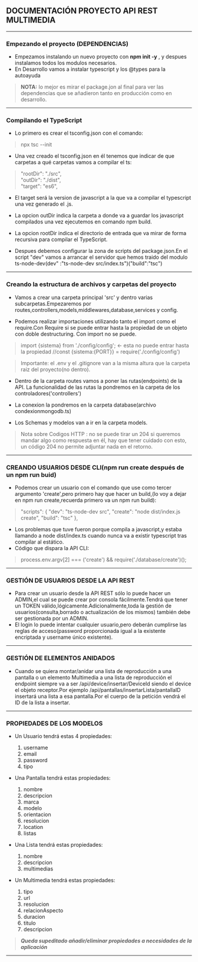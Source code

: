 ##                  DOCUMENTACIÓN PROYECTO API REST MULTIMEDIA
___
###                         Empezando el proyecto (DEPENDENCIAS)

- Empezamos instalando un nuevo proyecto con **npm init -y** , y despues instalamos todos los modulos necesarios.
- En Desarrollo vamos a instalar typescript y los @types para la autoayuda

> **NOTA:** lo mejor es mirar el package.jon al final para ver las dependencias que se añadieron tanto en producción como en desarrollo.
___
###                       Compilando el TypeScript

- Lo primero es crear el tsconfig.json con el comando:
>  npx tsc --init 

- Una vez creado el tsconfig.json en él tenemos que indicar de que carpetas a qué carpetas vamos a compilar el ts:

>  "rootDir": "./src",   
    "outDir": "./dist",    
	 "target": "es6",   

- El target será la version de javascript a la que va a compilar el typescript una vez generado el .js. 
- La opcion outDir indica la carpeta a donde va a guardar los javascript compilados una vez ejecutemos en comando npm build.
- La opcion rootDir indica el directorio de entrada que va mirar de forma recursiva para compilar el TypeScript.

- Despues debemos configurar la zona de scripts del package.json.En el script "dev" vamos a arrancar el servidor que hemos traido del modulo ts-node-dev(dev" :"ts-node-dev src/index.ts")("build":"tsc")
___
###                          Creando la estructura de archivos y carpetas del proyecto

- Vamos a crear una carpeta principal 'src' y dentro varias subcarpetas.Empezaremos por routes,controllers,models,middlewares,database,services y config.

- Podemos realizar importaciones utilizando tanto el import como el require.Con Require si se puede entrar hasta la propiedad de un objeto con doble destructuring. Con import no se puede.

> import {sistema} from './config/config';  <- esta no puede entrar hasta la propiedad
//const {sistema:{PORT}} = require('./config/config')

> Importante: el .env y el .gitignore van a la misma altura que la carpeta raiz del proyecto(no dentro).

- Dentro de la carpeta routes vamos a poner las rutas(endpoints) de la API. La funcionalidad de las rutas la pondremos en la carpeta de los controladores('controllers')

- La conexion la pondremos en la carpeta database(archivo condexionmongodb.ts)
- Los Schemas y modelos van a ir en la carpeta models. 

> Nota sobre Codigos HTTP : no se puede tirar un 204 si queremos mandar algo como respuesta en él, hay que tener cuidado con esto, un código 204 no permite adjuntar nada en el retorno.
___
###          CREANDO USUARIOS DESDE CLI(npm run create después de un npm run buid)

- Podemos crear un usuario con el comando que use como tercer argumento 'create',pero primero hay que hacer un build,(lo voy a dejar en npm run create,recuerda primero va un npm run build):
> "scripts": {
    "dev": "ts-node-dev src",
    "create": "node dist/index.js create",
    "build": "tsc"
  },          
- Los problemas que tuve fueron porque compila a javascript,y estaba llamando a node dist/index.ts cuando nunca va a existir typescript tras compilar al estático.
- Código que dispara la API CLI:
> process.env.argv[2] === ('create') && require('./database/create')();
___
###          GESTIÓN DE USUARIOS DESDE LA API REST

- Para crear un usuario desde la API REST sólo lo puede hacer un ADMIN,el cual se puede crear por consola fácilmente.Tendrá que tener un TOKEN válido,lógicamente.Adicionalmente,toda la gestión de usuarios(consulta,borrado o actualización de los mismos) también debe ser gestionada por un ADMIN.
- El login lo puede intentar cualquier usuario,pero deberán cumplirse las reglas de acceso(password proporcionada igual a la existente encriptada y username único existente).        
___
###             GESTIÓN DE ELEMENTOS ANIDADOS 

- Cuando se quiera montar/anidar una lista de reproducción a una pantalla o un elemento Multimedia a una lista de reproducción el endpoint siempre va a ser /api/device/insertar/DeviceId siendo el device el objeto receptor.Por ejemplo /api/pantallas/insertarLista/pantallaID insertará una lista a esa pantalla.Por el cuerpo de la petición vendrá el ID de la lista a insertar.
___
###          PROPIEDADES DE LOS MODELOS

- Un Usuario tendrá estas 4 propiedades:
  1. username
  2. email
  3. password
  4. tipo

- Una Pantalla tendrá estas propiedades:
  1. nombre
  2. descripcion
  3. marca
  4. modelo
  5. orientacion
  6. resolucion
  7. location
  8. listas

- Una Lista tendrá estas propiedades:
  1. nombre
  2. descripcion
  3. multimedias  

- Un Multimedia tendrá estas propiedades:
  1. tipo
  2. url
  3. resolucion
  4. relacionAspecto
  5. duracion 
  6. titulo
  7. descripcion

> ***Queda supeditado añadir/eliminar propiedades a necesidades de la aplicación***
___  